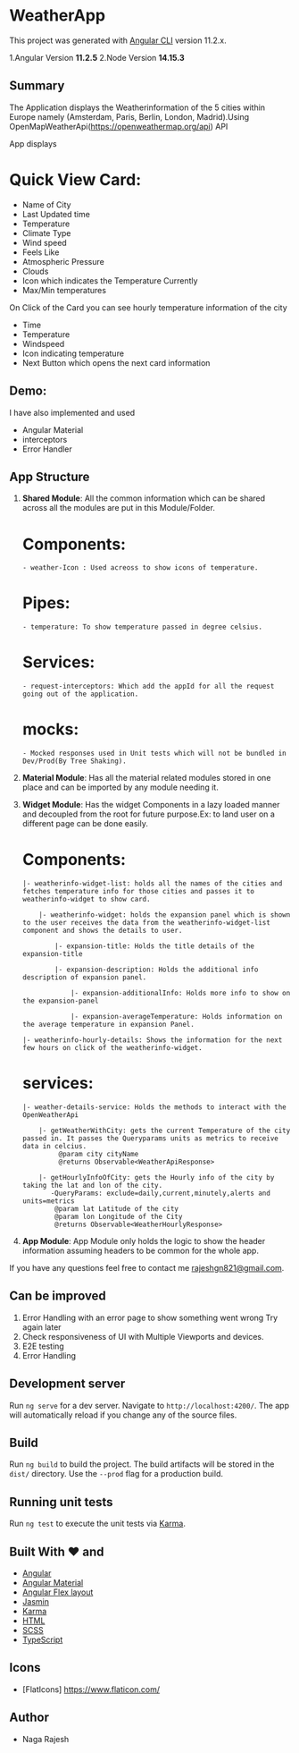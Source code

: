 # WeatherApp

This project was generated with [Angular CLI](https://github.com/angular/angular-cli) version 11.2.x.

1.Angular Version **11.2.5**
2.Node Version **14.15.3**

## Summary

The Application displays the Weatherinformation of the 5 cities within Europe namely (Amsterdam, Paris, Berlin, London, Madrid).Using OpenMapWeatherApi(https://openweathermap.org/api) API

App displays

# Quick View Card:

- Name of City
- Last Updated time
- Temperature
- Climate Type
- Wind speed
- Feels Like
- Atmospheric Pressure
- Clouds
- Icon which indicates the Temperature Currently
- Max/Min temperatures

On Click of the Card you can see hourly temperature information of the city

- Time
- Temperature
- Windspeed
- Icon indicating temperature
- Next Button which opens the next card information

## Demo:

I have also implemented and used

- Angular Material
- interceptors
- Error Handler

## App Structure

1.  **Shared Module**: All the common information which can be shared across all the modules are put in this Module/Folder.

    # Components:

        - weather-Icon : Used acreoss to show icons of temperature.

    # Pipes:

        - temperature: To show temperature passed in degree celsius.

    # Services:

        - request-interceptors: Which add the appId for all the request going out of the application.

    # mocks:

        - Mocked responses used in Unit tests which will not be bundled in Dev/Prod(By Tree Shaking).

2.  **Material Module**: Has all the material related modules stored in one place and can be imported by any module needing it.

3.  **Widget Module**: Has the widget Components in a lazy loaded manner and decoupled from the root for future purpose.Ex: to land user on a different page can be done easily.

    # Components:

        |- weatherinfo-widget-list: holds all the names of the cities and fetches temperature info for those cities and passes it to weatherinfo-widget to show card.

            |- weatherinfo-widget: holds the expansion panel which is shown to the user receives the data from the weatherinfo-widget-list component and shows the details to user.

                |- expansion-title: Holds the title details of the expansion-title

                |- expansion-description: Holds the additional info description of expansion panel.

                    |- expansion-additionalInfo: Holds more info to show on the expansion-panel

                    |- expansion-averageTemperature: Holds information on the average temperature in expansion Panel.

        |- weatherinfo-hourly-details: Shows the information for the next few hours on click of the weatherinfo-widget.

    # services:

        |- weather-details-service: Holds the methods to interact with the OpenWeatherApi

            |- getWeatherWithCity: gets the current Temperature of the city passed in. It passes the Queryparams units as metrics to receive data in celcius.
                 @param city cityName
                 @returns Observable<WeatherApiResponse>

            |- getHourlyInfoOfCity: gets the Hourly info of the city by taking the lat and lon of the city.
               -QueryParams: exclude=daily,current,minutely,alerts and units=metrics
                @param lat Latitude of the city
                @param lon Longitude of the City
                @returns Observable<WeatherHourlyResponse>

4.  **App Module**: App Module only holds the logic to show the header information assuming headers to be common for the whole app.

If you have any questions feel free to contact me rajeshgn821@gmail.com.

## Can be improved

1. Error Handling with an error page to show something went wrong Try again later
2. Check responsiveness of UI with Multiple Viewports and devices.
3. E2E testing
4. Error Handling

## Development server

Run `ng serve` for a dev server. Navigate to `http://localhost:4200/`. The app will automatically reload if you change any of the source files.

## Build

Run `ng build` to build the project. The build artifacts will be stored in the `dist/` directory. Use the `--prod` flag for a production build.

## Running unit tests

Run `ng test` to execute the unit tests via [Karma](https://karma-runner.github.io).

## Built With ❤️ and

- [Angular](https://angular.io)
- [Angular Material](https://material.angular.io)
- [Angular Flex layout](https://github.com/angular/flex-layout)
- [Jasmin](https://jasmine.github.io/)
- [Karma](https://karma-runner.github.io/latest/index.html)
- [HTML](https://www.w3.org/html/)
- [SCSS](https://sass-lang.com/)
- [TypeScript](http://www.typescriptlang.org/)

## Icons

- [FlatIcons] https://www.flaticon.com/

## Author

- Naga Rajesh
